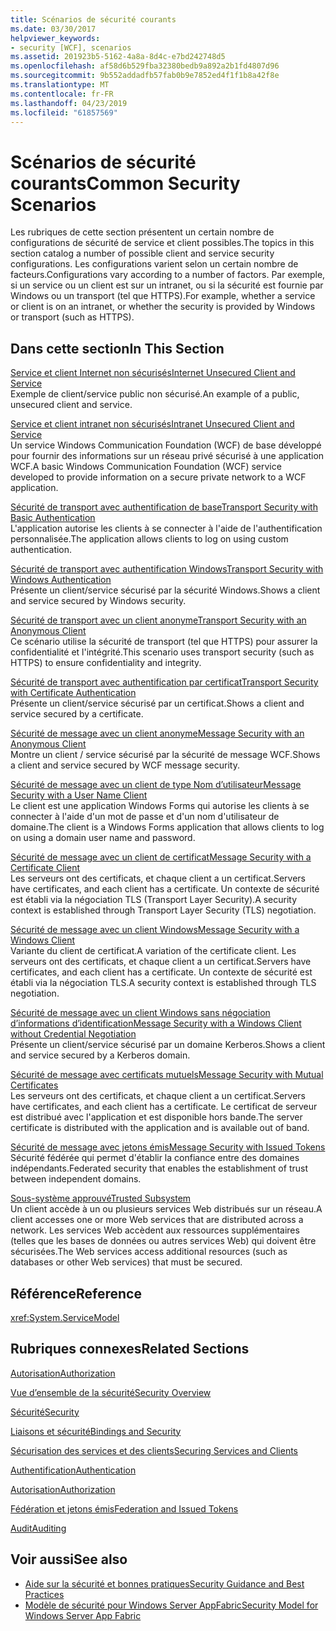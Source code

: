 ```yaml
---
title: Scénarios de sécurité courants
ms.date: 03/30/2017
helpviewer_keywords:
- security [WCF], scenarios
ms.assetid: 201923b5-5162-4a8a-8d4c-e7bd242748d5
ms.openlocfilehash: af58d6b529fba32380bedb9a892a2b1fd4807d96
ms.sourcegitcommit: 9b552addadfb57fab0b9e7852ed4f1f1b8a42f8e
ms.translationtype: MT
ms.contentlocale: fr-FR
ms.lasthandoff: 04/23/2019
ms.locfileid: "61857569"
---
```

# <a name="common-security-scenarios"></a><span data-ttu-id="a23b4-102">Scénarios de sécurité courants</span><span class="sxs-lookup"><span data-stu-id="a23b4-102">Common Security Scenarios</span></span>
<span data-ttu-id="a23b4-103">Les rubriques de cette section présentent un certain nombre de configurations de sécurité de service et client possibles.</span><span class="sxs-lookup"><span data-stu-id="a23b4-103">The topics in this section catalog a number of possible client and service security configurations.</span></span> <span data-ttu-id="a23b4-104">Les configurations varient selon un certain nombre de facteurs.</span><span class="sxs-lookup"><span data-stu-id="a23b4-104">Configurations vary according to a number of factors.</span></span> <span data-ttu-id="a23b4-105">Par exemple, si un service ou un client est sur un intranet, ou si la sécurité est fournie par Windows ou un transport (tel que HTTPS).</span><span class="sxs-lookup"><span data-stu-id="a23b4-105">For example, whether a service or client is on an intranet, or whether the security is provided by Windows or transport (such as HTTPS).</span></span>  
  
## <a name="in-this-section"></a><span data-ttu-id="a23b4-106">Dans cette section</span><span class="sxs-lookup"><span data-stu-id="a23b4-106">In This Section</span></span>  
 [<span data-ttu-id="a23b4-107">Service et client Internet non sécurisés</span><span class="sxs-lookup"><span data-stu-id="a23b4-107">Internet Unsecured Client and Service</span></span>](../../../../docs/framework/wcf/feature-details/internet-unsecured-client-and-service.md)  
 <span data-ttu-id="a23b4-108">Exemple de client/service public non sécurisé.</span><span class="sxs-lookup"><span data-stu-id="a23b4-108">An example of a public, unsecured client and service.</span></span>  
  
 [<span data-ttu-id="a23b4-109">Service et client intranet non sécurisés</span><span class="sxs-lookup"><span data-stu-id="a23b4-109">Intranet Unsecured Client and Service</span></span>](../../../../docs/framework/wcf/feature-details/intranet-unsecured-client-and-service.md)  
 <span data-ttu-id="a23b4-110">Un service Windows Communication Foundation (WCF) de base développé pour fournir des informations sur un réseau privé sécurisé à une application WCF.</span><span class="sxs-lookup"><span data-stu-id="a23b4-110">A basic Windows Communication Foundation (WCF) service developed to provide information on a secure private network to a WCF application.</span></span>  
  
 [<span data-ttu-id="a23b4-111">Sécurité de transport avec authentification de base</span><span class="sxs-lookup"><span data-stu-id="a23b4-111">Transport Security with Basic Authentication</span></span>](../../../../docs/framework/wcf/feature-details/transport-security-with-basic-authentication.md)  
 <span data-ttu-id="a23b4-112">L'application autorise les clients à se connecter à l'aide de l'authentification personnalisée.</span><span class="sxs-lookup"><span data-stu-id="a23b4-112">The application allows clients to log on using custom authentication.</span></span>  
  
 [<span data-ttu-id="a23b4-113">Sécurité de transport avec authentification Windows</span><span class="sxs-lookup"><span data-stu-id="a23b4-113">Transport Security with Windows Authentication</span></span>](../../../../docs/framework/wcf/feature-details/transport-security-with-windows-authentication.md)  
 <span data-ttu-id="a23b4-114">Présente un client/service sécurisé par la sécurité Windows.</span><span class="sxs-lookup"><span data-stu-id="a23b4-114">Shows a client and service secured by Windows security.</span></span>  
  
 [<span data-ttu-id="a23b4-115">Sécurité de transport avec un client anonyme</span><span class="sxs-lookup"><span data-stu-id="a23b4-115">Transport Security with an Anonymous Client</span></span>](../../../../docs/framework/wcf/feature-details/transport-security-with-an-anonymous-client.md)  
 <span data-ttu-id="a23b4-116">Ce scénario utilise la sécurité de transport (tel que HTTPS) pour assurer la confidentialité et l'intégrité.</span><span class="sxs-lookup"><span data-stu-id="a23b4-116">This scenario uses transport security (such as HTTPS) to ensure confidentiality and integrity.</span></span>  
  
 [<span data-ttu-id="a23b4-117">Sécurité de transport avec authentification par certificat</span><span class="sxs-lookup"><span data-stu-id="a23b4-117">Transport Security with Certificate Authentication</span></span>](../../../../docs/framework/wcf/feature-details/transport-security-with-certificate-authentication.md)  
 <span data-ttu-id="a23b4-118">Présente un client/service sécurisé par un certificat.</span><span class="sxs-lookup"><span data-stu-id="a23b4-118">Shows a client and service secured by a certificate.</span></span>  
  
 [<span data-ttu-id="a23b4-119">Sécurité de message avec un client anonyme</span><span class="sxs-lookup"><span data-stu-id="a23b4-119">Message Security with an Anonymous Client</span></span>](../../../../docs/framework/wcf/feature-details/message-security-with-an-anonymous-client.md)  
 <span data-ttu-id="a23b4-120">Montre un client / service sécurisé par la sécurité de message WCF.</span><span class="sxs-lookup"><span data-stu-id="a23b4-120">Shows a client and service secured by WCF message security.</span></span>  
  
 [<span data-ttu-id="a23b4-121">Sécurité de message avec un client de type Nom d’utilisateur</span><span class="sxs-lookup"><span data-stu-id="a23b4-121">Message Security with a User Name Client</span></span>](../../../../docs/framework/wcf/feature-details/message-security-with-a-user-name-client.md)  
 <span data-ttu-id="a23b4-122">Le client est une application Windows Forms qui autorise les clients à se connecter à l'aide d'un mot de passe et d'un nom d'utilisateur de domaine.</span><span class="sxs-lookup"><span data-stu-id="a23b4-122">The client is a Windows Forms application that allows clients to log on using a domain user name and password.</span></span>  
  
 [<span data-ttu-id="a23b4-123">Sécurité de message avec un client de certificat</span><span class="sxs-lookup"><span data-stu-id="a23b4-123">Message Security with a Certificate Client</span></span>](../../../../docs/framework/wcf/feature-details/message-security-with-a-certificate-client.md)  
 <span data-ttu-id="a23b4-124">Les serveurs ont des certificats, et chaque client a un certificat.</span><span class="sxs-lookup"><span data-stu-id="a23b4-124">Servers have certificates, and each client has a certificate.</span></span> <span data-ttu-id="a23b4-125">Un contexte de sécurité est établi via la négociation TLS (Transport Layer Security).</span><span class="sxs-lookup"><span data-stu-id="a23b4-125">A security context is established through Transport Layer Security (TLS) negotiation.</span></span>  
  
 [<span data-ttu-id="a23b4-126">Sécurité de message avec un client Windows</span><span class="sxs-lookup"><span data-stu-id="a23b4-126">Message Security with a Windows Client</span></span>](../../../../docs/framework/wcf/feature-details/message-security-with-a-windows-client.md)  
 <span data-ttu-id="a23b4-127">Variante du client de certificat.</span><span class="sxs-lookup"><span data-stu-id="a23b4-127">A variation of the certificate client.</span></span> <span data-ttu-id="a23b4-128">Les serveurs ont des certificats, et chaque client a un certificat.</span><span class="sxs-lookup"><span data-stu-id="a23b4-128">Servers have certificates, and each client has a certificate.</span></span> <span data-ttu-id="a23b4-129">Un contexte de sécurité est établi via la négociation TLS.</span><span class="sxs-lookup"><span data-stu-id="a23b4-129">A security context is established through TLS negotiation.</span></span>  
  
 [<span data-ttu-id="a23b4-130">Sécurité de message avec un client Windows sans négociation d’informations d’identification</span><span class="sxs-lookup"><span data-stu-id="a23b4-130">Message Security with a Windows Client without Credential Negotiation</span></span>](../../../../docs/framework/wcf/feature-details/message-security-with-a-windows-client-without-credential-negotiation.md)  
 <span data-ttu-id="a23b4-131">Présente un client/service sécurisé par un domaine Kerberos.</span><span class="sxs-lookup"><span data-stu-id="a23b4-131">Shows a client and service secured by a Kerberos domain.</span></span>  
  
 [<span data-ttu-id="a23b4-132">Sécurité de message avec certificats mutuels</span><span class="sxs-lookup"><span data-stu-id="a23b4-132">Message Security with Mutual Certificates</span></span>](../../../../docs/framework/wcf/feature-details/message-security-with-mutual-certificates.md)  
 <span data-ttu-id="a23b4-133">Les serveurs ont des certificats, et chaque client a un certificat.</span><span class="sxs-lookup"><span data-stu-id="a23b4-133">Servers have certificates, and each client has a certificate.</span></span> <span data-ttu-id="a23b4-134">Le certificat de serveur est distribué avec l'application et est disponible hors bande.</span><span class="sxs-lookup"><span data-stu-id="a23b4-134">The server certificate is distributed with the application and is available out of band.</span></span>  
  
 [<span data-ttu-id="a23b4-135">Sécurité de message avec jetons émis</span><span class="sxs-lookup"><span data-stu-id="a23b4-135">Message Security with Issued Tokens</span></span>](../../../../docs/framework/wcf/feature-details/message-security-with-issued-tokens.md)  
 <span data-ttu-id="a23b4-136">Sécurité fédérée qui permet d'établir la confiance entre des domaines indépendants.</span><span class="sxs-lookup"><span data-stu-id="a23b4-136">Federated security that enables the establishment of trust between independent domains.</span></span>  
  
 [<span data-ttu-id="a23b4-137">Sous-système approuvé</span><span class="sxs-lookup"><span data-stu-id="a23b4-137">Trusted Subsystem</span></span>](../../../../docs/framework/wcf/feature-details/trusted-subsystem.md)  
 <span data-ttu-id="a23b4-138">Un client accède à un ou plusieurs services Web distribués sur un réseau.</span><span class="sxs-lookup"><span data-stu-id="a23b4-138">A client accesses one or more Web services that are distributed across a network.</span></span> <span data-ttu-id="a23b4-139">Les services Web accèdent aux ressources supplémentaires (telles que les bases de données ou autres services Web) qui doivent être sécurisées.</span><span class="sxs-lookup"><span data-stu-id="a23b4-139">The Web services access additional resources (such as databases or other Web services) that must be secured.</span></span>  
  
## <a name="reference"></a><span data-ttu-id="a23b4-140">Référence</span><span class="sxs-lookup"><span data-stu-id="a23b4-140">Reference</span></span>  
 <xref:System.ServiceModel>  
  
## <a name="related-sections"></a><span data-ttu-id="a23b4-141">Rubriques connexes</span><span class="sxs-lookup"><span data-stu-id="a23b4-141">Related Sections</span></span>  
 [<span data-ttu-id="a23b4-142">Autorisation</span><span class="sxs-lookup"><span data-stu-id="a23b4-142">Authorization</span></span>](../../../../docs/framework/wcf/feature-details/authorization-in-wcf.md)  
  
 [<span data-ttu-id="a23b4-143">Vue d’ensemble de la sécurité</span><span class="sxs-lookup"><span data-stu-id="a23b4-143">Security Overview</span></span>](../../../../docs/framework/wcf/feature-details/security-overview.md)  
  
 [<span data-ttu-id="a23b4-144">Sécurité</span><span class="sxs-lookup"><span data-stu-id="a23b4-144">Security</span></span>](../../../../docs/framework/wcf/feature-details/security.md)  
  
 [<span data-ttu-id="a23b4-145">Liaisons et sécurité</span><span class="sxs-lookup"><span data-stu-id="a23b4-145">Bindings and Security</span></span>](../../../../docs/framework/wcf/feature-details/bindings-and-security.md)  
  
 [<span data-ttu-id="a23b4-146">Sécurisation des services et des clients</span><span class="sxs-lookup"><span data-stu-id="a23b4-146">Securing Services and Clients</span></span>](../../../../docs/framework/wcf/feature-details/securing-services-and-clients.md)  
  
 [<span data-ttu-id="a23b4-147">Authentification</span><span class="sxs-lookup"><span data-stu-id="a23b4-147">Authentication</span></span>](../../../../docs/framework/wcf/feature-details/authentication-in-wcf.md)  
  
 [<span data-ttu-id="a23b4-148">Autorisation</span><span class="sxs-lookup"><span data-stu-id="a23b4-148">Authorization</span></span>](../../../../docs/framework/wcf/feature-details/authorization-in-wcf.md)  
  
 [<span data-ttu-id="a23b4-149">Fédération et jetons émis</span><span class="sxs-lookup"><span data-stu-id="a23b4-149">Federation and Issued Tokens</span></span>](../../../../docs/framework/wcf/feature-details/federation-and-issued-tokens.md)  
  
 [<span data-ttu-id="a23b4-150">Audit</span><span class="sxs-lookup"><span data-stu-id="a23b4-150">Auditing</span></span>](../../../../docs/framework/wcf/feature-details/auditing-security-events.md)  
  
## <a name="see-also"></a><span data-ttu-id="a23b4-151">Voir aussi</span><span class="sxs-lookup"><span data-stu-id="a23b4-151">See also</span></span>

- [<span data-ttu-id="a23b4-152">Aide sur la sécurité et bonnes pratiques</span><span class="sxs-lookup"><span data-stu-id="a23b4-152">Security Guidance and Best Practices</span></span>](../../../../docs/framework/wcf/feature-details/security-guidance-and-best-practices.md)
- [<span data-ttu-id="a23b4-153">Modèle de sécurité pour Windows Server AppFabric</span><span class="sxs-lookup"><span data-stu-id="a23b4-153">Security Model for Windows Server App Fabric</span></span>](https://go.microsoft.com/fwlink/?LinkID=201279&clcid=0x409)
